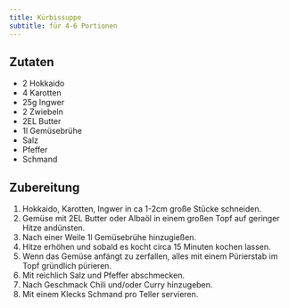 ```yaml
---
title: Kürbissuppe
subtitle: für 4-6 Portionen
---
```


## Zutaten
* 2 Hokkaido
* 4 Karotten
* 25g Ingwer
* 2 Zwiebeln
* 2EL Butter
* 1l Gemüsebrühe
* Salz
* Pfeffer
* Schmand

## Zubereitung
1. Hokkaido, Karotten, Ingwer in ca 1-2cm große Stücke schneiden.
1. Gemüse mit 2EL Butter oder Albaöl in einem großen Topf auf geringer Hitze andünsten.
1. Nach einer Weile 1l Gemüsebrühe hinzugießen.
1. Hitze erhöhen und sobald es kocht circa 15 Minuten kochen lassen.
1. Wenn das Gemüse anfängt zu zerfallen, alles mit einem Pürierstab im Topf gründlich pürieren.
1. Mit reichlich Salz und Pfeffer abschmecken.
1. Nach Geschmack Chili und/oder Curry hinzugeben.
1. Mit einem Klecks Schmand pro Teller servieren.
